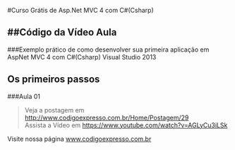 #Curso Grátis de Asp.Net MVC 4 com C#(Csharp)

##﻿Código da Vídeo Aula 
---
###Exemplo prático de como desenvolver sua primeira aplicação em AspNet MVC 4 com C#(Csharp) Visual Studio 2013

## Os primeiros passos

###Aula 01        
>Veja a postagem em http://www.codigoexpresso.com.br/Home/Postagem/29      
>Assista a Vídeo em https://www.youtube.com/watch?v=AGLyCu3iLSk      
      


Visite nossa página www.codigoexpresso.com.br


